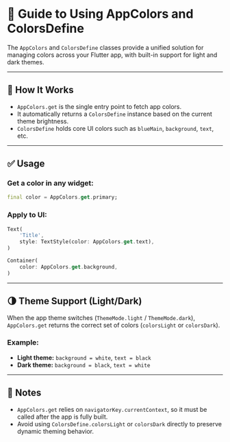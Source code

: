 # 🎨 Guide to Using AppColors and ColorsDefine  

The `AppColors` and `ColorsDefine` classes provide a unified solution for managing colors across your Flutter app, with built-in support for light and dark themes.  

---

## 🧩 How It Works  

- `AppColors.get` is the single entry point to fetch app colors.  
- It automatically returns a `ColorsDefine` instance based on the current theme brightness.  
- `ColorsDefine` holds core UI colors such as `blueMain`, `background`, `text`, etc.  

---

## ✅ Usage  

### Get a color in any widget:  
```dart  
final color = AppColors.get.primary;  
```  

### Apply to UI:  
```dart  
Text(  
    'Title',  
    style: TextStyle(color: AppColors.get.text),  
)  

Container(  
    color: AppColors.get.background,  
)  
```  

---

## 🌗 Theme Support (Light/Dark)  

When the app theme switches (`ThemeMode.light` / `ThemeMode.dark`), `AppColors.get` returns the correct set of colors (`colorsLight` or `colorsDark`).  

### Example:  
- **Light theme:** `background = white`, `text = black`  
- **Dark theme:** `background = black`, `text = white`  

---

## 📌 Notes  

- `AppColors.get` relies on `navigatorKey.currentContext`, so it must be called after the app is fully built.  
- Avoid using `ColorsDefine.colorsLight` or `colorsDark` directly to preserve dynamic theming behavior.  
